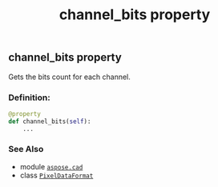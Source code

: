 ﻿---
title: channel_bits property
second_title: Aspose.CAD for Python via .NET API References
description: 
type: docs
weight: 40
url: /python-net/aspose.cad/pixeldataformat/channel_bits/
is_root: false
---

## channel_bits property


Gets the bits count for each channel.
### Definition:
```python
@property
def channel_bits(self):
    ...
```

### See Also
* module [`aspose.cad`](../../)
* class [`PixelDataFormat`](/cad/python-net/aspose.cad/pixeldataformat)
